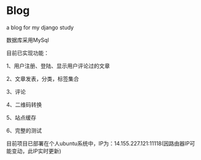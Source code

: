 # Blog
a blog for my django study

数据库采用MySql

目前已实现功能：

1、用户注册、登陆、显示用户评论过的文章

2、文章发表，分类，标签集合

3、评论

4、二维码转换

5、站点缓存

6、完整的测试

目前项目已部署在个人ubuntu系统中，IP为：14.155.227.121:11118(因路由器IP可能变动，此IP实时更新)
